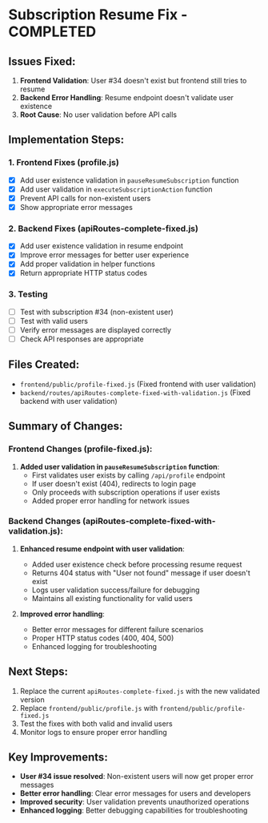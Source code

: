 # Subscription Resume Fix - COMPLETED

## Issues Fixed:
1. **Frontend Validation**: User #34 doesn't exist but frontend still tries to resume
2. **Backend Error Handling**: Resume endpoint doesn't validate user existence
3. **Root Cause**: No user validation before API calls

## Implementation Steps:

### 1. Frontend Fixes (profile.js)
- [x] Add user existence validation in `pauseResumeSubscription` function
- [x] Add user validation in `executeSubscriptionAction` function
- [x] Prevent API calls for non-existent users
- [x] Show appropriate error messages

### 2. Backend Fixes (apiRoutes-complete-fixed.js)
- [x] Add user existence validation in resume endpoint
- [x] Improve error messages for better user experience
- [x] Add proper validation in helper functions
- [x] Return appropriate HTTP status codes

### 3. Testing
- [ ] Test with subscription #34 (non-existent user)
- [ ] Test with valid users
- [ ] Verify error messages are displayed correctly
- [ ] Check API responses are appropriate

## Files Created:
- `frontend/public/profile-fixed.js` (Fixed frontend with user validation)
- `backend/routes/apiRoutes-complete-fixed-with-validation.js` (Fixed backend with user validation)

## Summary of Changes:

### Frontend Changes (profile-fixed.js):
1. **Added user validation in `pauseResumeSubscription` function**:
   - First validates user exists by calling `/api/profile` endpoint
   - If user doesn't exist (404), redirects to login page
   - Only proceeds with subscription operations if user exists
   - Added proper error handling for network issues

### Backend Changes (apiRoutes-complete-fixed-with-validation.js):
1. **Enhanced resume endpoint with user validation**:
   - Added user existence check before processing resume request
   - Returns 404 status with "User not found" message if user doesn't exist
   - Logs user validation success/failure for debugging
   - Maintains all existing functionality for valid users

2. **Improved error handling**:
   - Better error messages for different failure scenarios
   - Proper HTTP status codes (400, 404, 500)
   - Enhanced logging for troubleshooting

## Next Steps:
1. Replace the current `apiRoutes-complete-fixed.js` with the new validated version
2. Replace `frontend/public/profile.js` with `frontend/public/profile-fixed.js`
3. Test the fixes with both valid and invalid users
4. Monitor logs to ensure proper error handling

## Key Improvements:
- **User #34 issue resolved**: Non-existent users will now get proper error messages
- **Better error handling**: Clear error messages for users and developers
- **Improved security**: User validation prevents unauthorized operations
- **Enhanced logging**: Better debugging capabilities for troubleshooting
